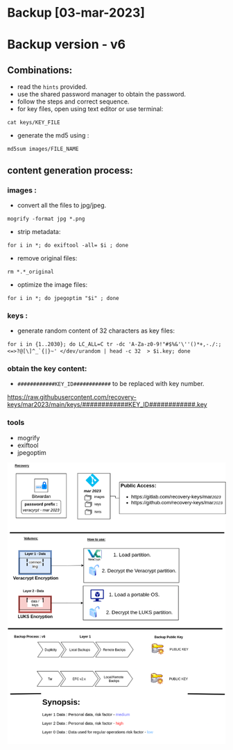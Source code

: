 # Backup [03-mar-2023]
# Backup version - v6

## Combinations:
- read the `hints` provided.
- use the shared password manager to obtain the password.
- follow the steps and correct sequence.
- for key files, open using text editor or use terminal:
```
cat keys/KEY_FILE
```
- generate the md5 using : 
```
md5sum images/FILE_NAME
```

## content generation process:

### images : 

- convert all the files to jpg/jpeg.
```
mogrify -format jpg *.png
```
- strip metadata:
``` 
for i in *; do exiftool -all= $i ; done
```
- remove original files:
```
rm *.*_original
```
- optimize the image files:
```
for i in *; do jpegoptim "$i" ; done
```

### keys :
- generate random content of 32 characters as key files:
```
for i in {1..2030}; do LC_ALL=C tr -dc 'A-Za-z0-9!"#$%&'\''()*+,-./:;<=>?@[\]^_`{|}~' </dev/urandom | head -c 32  > $i.key; done
```

### obtain the key content:

- `############KEY_ID############` to be replaced with key number.

https://raw.githubusercontent.com/recovery-keys/mar2023/main/keys/############KEY_ID############.key

### tools
- mogrify
- exiftool
- jpegoptim

![alt text](https://raw.githubusercontent.com/recovery-keys/mar2023/main/mar-2033_flow.drawio.png)
